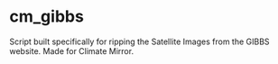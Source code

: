 # cm_gibbs
Script built specifically for ripping the Satellite Images from the GIBBS website. Made for Climate Mirror.
